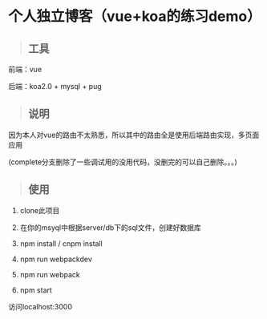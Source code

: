 # 个人独立博客（vue+koa的练习demo） 

> ## 工具

前端：vue

后端：koa2.0 + mysql + pug

> ## 说明

因为本人对vue的路由不太熟悉，所以其中的路由全是使用后端路由实现，多页面应用

(complete分支删除了一些调试用的没用代码，没删完的可以自己删除。。。)

> ## 使用

1. clone此项目

2. 在你的msyql中根据server/db下的sql文件，创建好数据库

2. npm install / cnpm install

3. npm run webpackdev 

4. npm run webpack

5. npm start

访问localhost:3000



